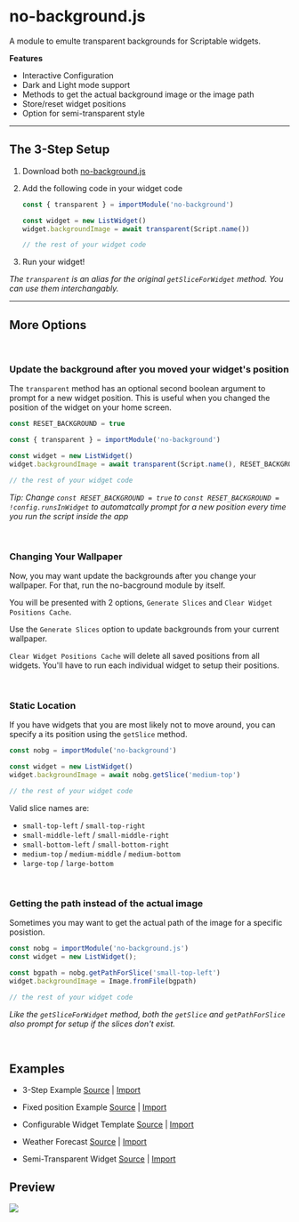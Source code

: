 # no-background.js

A module to emulte transparent backgrounds for Scriptable widgets.

**Features**
* Interactive Configuration
* Dark and Light mode support
* Methods to get the actual background image or the image path
* Store/reset widget positions
* Option for semi-transparent style

--- 

## The 3-Step Setup

1. Download both [no-background.js](no-background.js)
2. Add the following code in your widget code

    ```javascript
    const { transparent } = importModule('no-background')

    const widget = new ListWidget()
    widget.backgroundImage = await transparent(Script.name())

    // the rest of your widget code 
    ```
3. Run your widget!

*The `transparent` is an alias for the original `getSliceForWidget` method. You can use them interchangably.*

--- 

## More Options

<br />

### Update the background after you moved your widget's position

The `transparent` method has an optional second boolean argument to prompt for a new widget position. This is useful when you changed the position of the widget on your home screen. 

```javascript
const RESET_BACKGROUND = true

const { transparent } = importModule('no-background')

const widget = new ListWidget()
widget.backgroundImage = await transparent(Script.name(), RESET_BACKGROUND)

// the rest of your widget code 
```

*Tip: Change `const RESET_BACKGROUND = true` to `const RESET_BACKGROUND = !config.runsInWidget` to automatcally prompt for a new position every time you run the script inside the app*

<br>

### Changing Your Wallpaper

  
Now, you may want update the backgrounds after you change your wallpaper. For that, run the no-bacground module by itself.

You will be presented with 2 options, `Generate Slices` and `Clear Widget Positions Cache`.

Use the `Generate Slices` option to update backgrounds from your current wallpaper.

`Clear Widget Positions Cache` will delete all saved positions from all widgets.
You'll have to run each individual widget to setup their positions.

<br>

### Static Location

If you have widgets that you are most likely not to move around, you can specify a its position using the `getSlice` method.

```javascript
const nobg = importModule('no-background')

const widget = new ListWidget()
widget.backgroundImage = await nobg.getSlice('medium-top')

// the rest of your widget code 
```

Valid slice names are:

- `small-top-left` / `small-top-right`
- `small-middle-left` / `small-middle-right`
- `small-bottom-left` / `small-bottom-right`
- `medium-top` /  `medium-middle` / `medium-bottom`
- `large-top` / `large-bottom`

<br>

### Getting the path instead of the actual image

Sometimes you may want to get the actual path of the image for a specific posistion. 

```javascript
const nobg = importModule('no-background.js')
const widget = new ListWidget();

const bgpath = nobg.getPathForSlice('small-top-left')
widget.backgroundImage = Image.fromFile(bgpath)

// the rest of your widget code 
```

*Like the `getSliceForWidget` method, both the `getSlice` and `getPathForSlice` also prompt for setup if the slices don't exist.*

<br>

## Examples

* 3-Step Example [Source](examples/nobg-auto.js) | [Import](https://open.scriptable.app/run/Import-Script?url=https://github.com/supermamon/scriptable-no-background/examples/nobg-auto.js)

* Fixed position Example [Source](examples/nobg-small-top-left-widget.js) | [Import](https://open.scriptable.app/run/Import-Script?url=https://github.com/supermamon/scriptable-no-background/examples/nobg-small-top-left-widget.js)


* Configurable Widget Template [Source](examples/nobg-configurable-widget-template.js) | [Import](https://open.scriptable.app/run/Import-Script?url=https://github.com/supermamon/scriptable-no-background/examples/nobg-configurable-widget-template.js)

* Weather Forecast [Source](examples/weather-widget-414.js) | [Import](https://open.scriptable.app/run/Import-Script?url=https://github.com/supermamon/scriptable-no-background/examples/weather-widget-414.js)

* Semi-Transparent Widget [Source](examples/semi-transparent.js) | [Import](https://open.scriptable.app/run/Import-Script?url=https://github.com/supermamon/scriptable-no-background/examples/semi-transparent.js)


## Preview

![](preview-lrg.png)